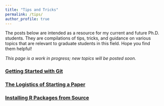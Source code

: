 ```yaml
---
title: "Tips and Tricks"
permalink: /tips/
author_profile: true
---
```


The posts below are intended as a resource for my current and future Ph.D. students.  They are compilations of tips, tricks, and guidance on various topics that are relevant to graduate students in this field.  Hope you find them helpful!

*This page is a work in progress; new topics will be posted soon.*

### [Getting Started with Git](/tips/git/)

### [The Logistics of Starting a Paper](/tips/paper/)

### [Installing R Packages from Source](/tips/packages/)
